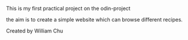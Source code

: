 This is my first practical project on the odin-project

the aim is to create a simple website which can browse different recipes.


Created by
William Chu
